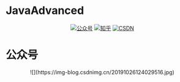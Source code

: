 # JavaAdvanced
<p align="center">
  <a href="#公众号"><img src="https://img.shields.io/badge/公众号-程序员囧辉-blue.svg" alt="公众号"></a>
  <a href="https://www.zhihu.com/people/opiece.me"><img src="https://img.shields.io/badge/zhihu-知乎-informational" alt="知乎"></a>
  <a href="https://blog.csdn.net/v123411739"><img src="https://img.shields.io/badge/csdn-CSDN-red.svg" alt="CSDN"></a>
</p>

# <a name="公众号">公众号</a>
<div align=center>![](https://img-blog.csdnimg.cn/20191026124029516.jpg)

